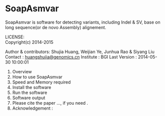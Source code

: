 SoapAsmvar
==========
SoapAsmvar is software for detecting variants, including Indel & SV, base on long sequence(or de novo Assembly) alignement.

LICENSE: </br>
Copyright(c) 2014-2015

Author & contributors: Shujia Huang, Weijian Ye, Junhua Rao & Siyang Liu
Contact              : huangshujia@genomics.cn
Institute            : BGI
Last Version         : 2014-05-30 10:00:01

1. Overview
2. How to use SoapAsmvar
3. Speed and Memory required
4. Install the software
5. Run the software
6. Software output 
7. Please cite the paper ..., if you need .
8. Acknowledgement :

